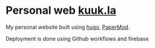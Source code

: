 # Personal web [kuuk.la](kuuk.la)

My personal website built using [hugo](https://github.com/gohugoio/hugo), [PaperMod](https://github.com/adityatelange/hugo-PaperMod).

Deployment is done using Github workflows and firebase